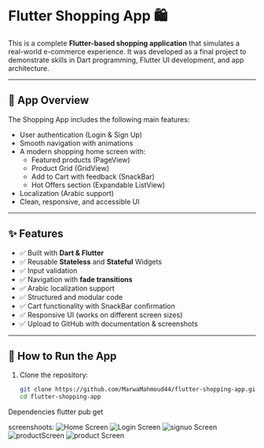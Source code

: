 # Flutter Shopping App 🛍️

This is a complete **Flutter-based shopping application** that simulates a real-world e-commerce experience. It was developed as a final project to demonstrate skills in Dart programming, Flutter UI development, and app architecture.

---

## 📱 App Overview

The Shopping App includes the following main features:

- User authentication (Login & Sign Up)
- Smooth navigation with animations
- A modern shopping home screen with:
  - Featured products (PageView)
  - Product Grid (GridView)
  - Add to Cart with feedback (SnackBar)
  - Hot Offers section (Expandable ListView)
- Localization (Arabic support)
- Clean, responsive, and accessible UI

---

## ✨ Features

- ✅ Built with **Dart & Flutter**
- ✅ Reusable **Stateless** and **Stateful** Widgets
- ✅ Input validation
- ✅ Navigation with **fade transitions**
- ✅ Arabic localization support
- ✅ Structured and modular code
- ✅ Cart functionality with SnackBar confirmation
- ✅ Responsive UI (works on different screen sizes)
- ✅ Upload to GitHub with documentation & screenshots

---

## 🔧 How to Run the App

1. Clone the repository:
   ```bash
   git clone https://github.com/MarwaMahmoud44/flutter-shopping-app.git
   cd flutter-shopping-app
 Dependencies
flutter pub get

screenshoots:
![Home Screen](assets/screenshoots/welcome.jpg)
![Login Screen](assets/screenshoots/loginpage.jpg)
![signuo Screen](assets/screenshoots/signuppage.jpg)
![productScreen](assets/screenshoots/products.jpg)
![product Screen](assets/screenshoots/offers.jpg)
